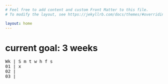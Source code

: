 ```yaml
---
# Feel free to add content and custom Front Matter to this file.
# To modify the layout, see https://jekyllrb.com/docs/themes/#overriding-theme-defaults

layout: home
---
```

# current goal: 3 weeks

<pre>
Wk | S m t w h f s
01 | x
02 |
03 |
</pre>
